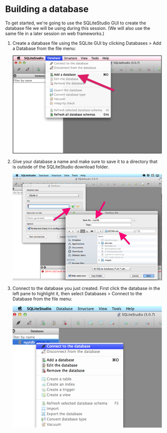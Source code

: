 # Building a database

To get started, we're going to use the SQLiteStudio GUI to create the database file we will be using during this session. (We will also use the same file in a later session on web frameworks.)

1. Create a database file using the SQLite GUI by clicking Databases > Add a Database from the file menu:

	![Create a database using SQLite GUI](images/add_db.png)  

2. Give your database a name and make sure to save it to a directory that is outside of the SQLiteStudio download folder.  

	![Name your database file and save it outside of the SQLiteStudio download folder](images/db_info.png)  

3. Connect to the database you just created. First click the database in the left pane to highlight it, then select Databases > Connect to the Database from the file menu:

	![Connect to the database you just created](images/conn_db.png)
